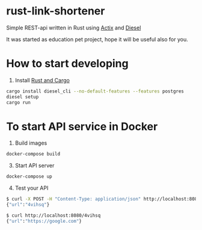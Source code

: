 # rust-link-shortener
Simple REST-api written in Rust using [Actix](https://actix.rs) and [Diesel](https://diesel.rs)

It was started as education pet project, hope it will be useful also for you.


# How to start developing

1. Install [Rust and Cargo](https://doc.rust-lang.org/cargo/getting-started/installation.html)

```bash
cargo install diesel_cli --no-default-features --features postgres
diesel setup
cargo run
```

# To start API service in Docker

1. Build images

```bash
docker-compose build
```

3. Start API server

```bash
docker-compose up
```

4. Test your API

```bash
$ curl -X POST -H "Content-Type: application/json" http://localhost:8080 -d '{"url": "https://google.com"}'
{"url":"4vihsq"}

$ curl http://localhost:8080/4vihsq
{"url":"https://google.com"}
```